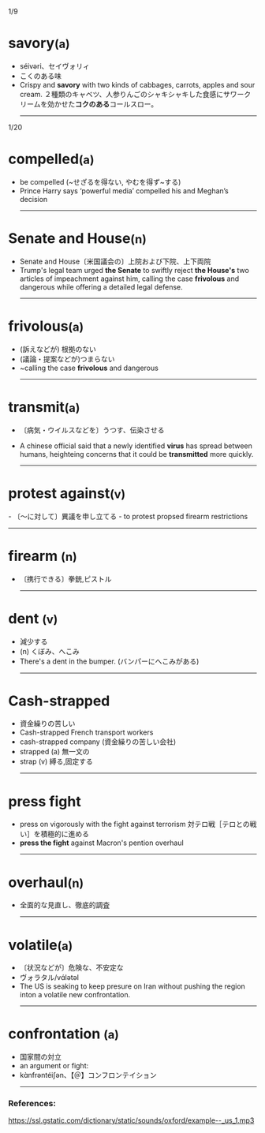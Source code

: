 1/9

<h1>savory<small>(a)</small></h1>

- séivəri、セイヴォリィ
- こくのある味
- Crispy and **savory** with two kinds of cabbages, carrots, apples and sour cream.
  ２種類のキャベツ、人参りんごのシャキシャキした食感にサワークリームを効かせた**コクのある**コールスロー。
  <hr />

1/20

<h1>compelled<small>(a)</small></h1>

- be compelled (~せざるを得ない, やむを得ず~する)
- Prince Harry says ‘powerful media’ compelled his and Meghan’s decision
  <hr />

<h1>Senate and House<small>(n)</small></h1>

- Senate and House〔米国議会の〕上院および下院、上下両院
- Trump's legal team urged **the Senate** to swiftly reject **the House's** two articles of impeachment against him, calling the case **frivolous** and dangerous while offering a detailed legal defense.
  <hr />

<h1>frivolous<small>(a)</small></h1>

- (訴えなどが) 根拠のない
- (議論・提案などが)つまらない
- ~calling the case **frivolous** and dangerous
  <hr />

<h1>transmit<small>(a)</small></h1>

- 〔病気・ウイルスなどを〕うつす、伝染させる
- A chinese official said that a newly identified **virus** has spread between humans, heighteing concerns that it could be **transmitted** more quickly.

  <hr />

<h1>protest against<small>(v)</small></h1>
- 〔～に対して〕異議を申し立てる
- to protest propsed firearm restrictions

  <hr />

<h1>firearm <small>(n)</small></h1>

- 〔携行できる〕拳銃,ピストル
  <hr />

<h1>dent <small>(v)</small></h1>

- 減少する
- (n) くぼみ、へこみ
- There's a dent in the bumper. (バンパーにへこみがある)
  <hr />

<h1>Cash-strapped<small></small></h1>

- 資金繰りの苦しい
- Cash-strapped French transport workers
- cash-strapped company (資金繰りの苦しい会社)
- strapped (a) 無一文の
- strap (v) 縛る,固定する
  <hr />

<h1>press fight<small></small></h1>

- press on vigorously with the fight against terrorism
  対テロ戦［テロとの戦い］を積極的に進める
- **press the fight** against Macron's pention overhaul
  <hr />

<h1>overhaul<small>(n)</small></h1>

- 全面的な見直し、徹底的調査
  <hr />

<h1>volatile<small>(a)</small></h1>

- 〔状況などが〕危険な、不安定な
- ヴォラタル/vɑ́lətəl
- The US is seaking to keep presure on Iran without pushing the region inton a volatile new confrontation.
  <hr />

<h1>confrontation  <small>(a)</small></h1>

- 国家間の対立
- an argument or fight:
- kɑ̀nfrəntéiʃən、【＠】コンフロンテイション
  <hr />

### References:

https://ssl.gstatic.com/dictionary/static/sounds/oxford/example--_us_1.mp3
